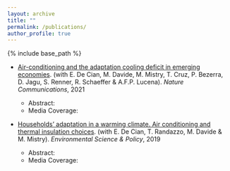 ```yaml
---
layout: archive
title: ""
permalink: /publications/
author_profile: true
---
```


{% include base_path %}

- [Air-conditioning and the adaptation cooling deficit in emerging economies](https://www.nature.com/articles/s41467-021-26592-2). (with E. De Cian, M. Davide, M. Mistry, T. Cruz, P. Bezerra, D. Jagu, S. Renner, R. Schaeffer & A.F.P. Lucena). _Nature Communications_, 2021
  - Abstract:
  - Media Coverage:

- [Households’ adaptation in a warming climate. Air conditioning and thermal insulation choices](https://fpavanello.github.io/files/De_Cian_et_al_2019.pdf). (with E. De Cian, T. Randazzo, M. Davide & M. Mistry). _Environmental Science & Policy_, 2019
  - Abstract:
  - Media Coverage:
